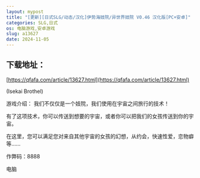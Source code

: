```yaml
---
layout: mypost
title: "[更新][日式SLG/动态/汉化]伊势海妓院/异世界妓院 V0.46 汉化版[PC+安卓]"
categories: SLG,日式
os: 电脑游戏,安卓游戏
slug: a13627
date: 2024-11-05
---
```


## 下载地址：

[https://qfafa.com/article/13627.html](https://qfafa.com/article/13627.html)

(Isekai Brothel)

游戏介绍：
我们不仅仅是一个妓院，我们使用在宇宙之间旅行的技术！

有了这项技术，你可以传送到想要的宇宙，或者你可以把我们的女孩传送到你的宇宙。

在这里，您可以满足您对来自其他宇宙的女孩的幻想，从约会，快速性爱，恋物癖等……

作弊码：8888

电脑